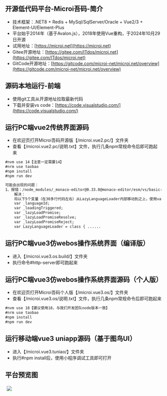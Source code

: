 ## 开源低代码平台-Microi吾码-简介
* 技术框架：.NET8 + Redis + MySql/SqlServer/Oracle + Vue2/3 + Element-UI/Element-Plus
* 平台始于2014年（基于Avalon.js），2018年使用Vue重构，于2024年10月29日开源
* 试用地址：[https://microi.net](https://microi.net)
* Gitee开源地址：[https://gitee.com/ITdos/microi.net](https://gitee.com/ITdos/microi.net)
* GitCode开源地址：[https://gitcode.com/microi-net/microi.net/overview](https://gitcode.com/microi-net/microi.net/overview)

## 源码本地运行-前端
* 使用git工具从开源地址拉取最新代码
* 下载并安装vs code：[https://code.visualstudio.com/](https://code.visualstudio.com/)

## 运行PC端vue2传统界面源码
* 在欢迎页打开Microi吾码开源版【/microi.vue2.pc/】文件夹
* 查看【/microi.vue2.pc/说明.txt】文件，执行几条npm常规命令后即可跑起来
```cmd
#nvm use 14【注意一定需要14】
#nrm use taobao
#npm install
#npm run dev

可能会出现的问题：
1、报错：/node_modules/_monaco-editor@0.33.0@monaco-editor/esm/vs/basic-languages/_.contribution.js
    解决：
    将以下5个变量（在30多行代码左右）从LazyLanguageLoader内部移动到之上，使用var声明即可。
    var _languageId;
    var _loadingTriggered;
    var _lazyLoadPromise;
    var _lazyLoadPromiseResolve;
    var _lazyLoadPromiseReject;
    var LazyLanguageLoader = class { ......
```

## 运行PC端vue3仿webos操作系统界面（编译版）
* 进入【/microi.vue3.os.build/】文件夹
* 执行命令#http-server即可跑起来

## 运行PC端vue3仿webos操作系统界面源码（个人版）
* 在欢迎页打开Microi吾码个人版【/microi.vue3.os/】文件夹
* 查看【/microi.vue3.os/说明.txt】文件，执行几条npm常规命令后即可跑起来
```cmd
#nvm use 18【建议使用18，与我们开发团队node版本一致】
#nrm use taobao
#npm install
#npm run dev
```

## 运行移动端vue3 uniapp源码（基于图鸟UI）
* 进入【/microi.vue3.tuniao/】文件夹
* 执行#npm install后，使用小程序调试工具即可打开

## 平台预览图
<img src="https://static.itdos.com/upload/img/v4.x电脑端首页.jpeg" style="margin: 5px;">
